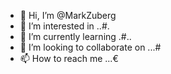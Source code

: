 - 👋 Hi, I’m @MarkZuberg
- 👀 I’m interested in ..#.
- 🌱 I’m currently learning .#..
- 💞️ I’m looking to collaborate on ...#
- 📫 How to reach me ...€

<!---
MarkZuberg/MarkZuberg is a ✨ special ✨ repository because its `README.md` (this file) appears on your GitHub profile.
You can click the Preview link to take a look at your changes.
--->
